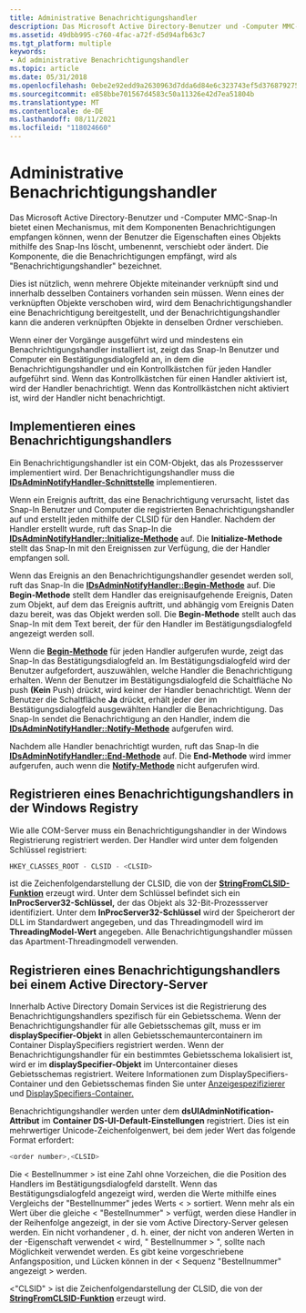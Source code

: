 ```yaml
---
title: Administrative Benachrichtigungshandler
description: Das Microsoft Active Directory-Benutzer und -Computer MMC-Snap-In bietet einen Mechanismus, mit dem Komponenten Benachrichtigungen empfangen können, wenn der Benutzer die Eigenschaften eines Objekts mithilfe des Snap-Ins löscht, umbenennt, verschiebt oder ändert.
ms.assetid: 49dbb995-c760-4fac-a72f-d5d94afb63c7
ms.tgt_platform: multiple
keywords:
- Ad administrative Benachrichtigungshandler
ms.topic: article
ms.date: 05/31/2018
ms.openlocfilehash: 0ebe2e92edd9a2630963d7dda6d84e6c323743ef5d37687927502c62b32ec592
ms.sourcegitcommit: e858bbe701567d4583c50a11326e42d7ea51804b
ms.translationtype: MT
ms.contentlocale: de-DE
ms.lasthandoff: 08/11/2021
ms.locfileid: "118024660"
---
```

# <a name="administrative-notification-handlers"></a>Administrative Benachrichtigungshandler

Das Microsoft Active Directory-Benutzer und -Computer MMC-Snap-In bietet einen Mechanismus, mit dem Komponenten Benachrichtigungen empfangen können, wenn der Benutzer die Eigenschaften eines Objekts mithilfe des Snap-Ins löscht, umbenennt, verschiebt oder ändert. Die Komponente, die die Benachrichtigungen empfängt, wird als "Benachrichtigungshandler" bezeichnet.

Dies ist nützlich, wenn mehrere Objekte miteinander verknüpft sind und innerhalb desselben Containers vorhanden sein müssen. Wenn eines der verknüpften Objekte verschoben wird, wird dem Benachrichtigungshandler eine Benachrichtigung bereitgestellt, und der Benachrichtigungshandler kann die anderen verknüpften Objekte in denselben Ordner verschieben.

Wenn einer der Vorgänge ausgeführt wird und mindestens ein Benachrichtigungshandler installiert ist, zeigt das Snap-In Benutzer und Computer ein Bestätigungsdialogfeld an, in dem die Benachrichtigungshandler und ein Kontrollkästchen für jeden Handler aufgeführt sind. Wenn das Kontrollkästchen für einen Handler aktiviert ist, wird der Handler benachrichtigt. Wenn das Kontrollkästchen nicht aktiviert ist, wird der Handler nicht benachrichtigt.

## <a name="implementing-a-notification-handler"></a>Implementieren eines Benachrichtigungshandlers

Ein Benachrichtigungshandler ist ein COM-Objekt, das als Prozessserver implementiert wird. Der Benachrichtigungshandler muss die [**IDsAdminNotifyHandler-Schnittstelle**](/windows/desktop/api/DSAdmin/nn-dsadmin-idsadminnotifyhandler) implementieren.

Wenn ein Ereignis auftritt, das eine Benachrichtigung verursacht, listet das Snap-In Benutzer und Computer die registrierten Benachrichtigungshandler auf und erstellt jeden mithilfe der CLSID für den Handler. Nachdem der Handler erstellt wurde, ruft das Snap-In die [**IDsAdminNotifyHandler::Initialize-Methode**](/windows/desktop/api/DSAdmin/nf-dsadmin-idsadminnotifyhandler-initialize) auf. Die **Initialize-Methode** stellt das Snap-In mit den Ereignissen zur Verfügung, die der Handler empfangen soll.

Wenn das Ereignis an den Benachrichtigungshandler gesendet werden soll, ruft das Snap-In die [**IDsAdminNotifyHandler::Begin-Methode**](/windows/desktop/api/DSAdmin/nf-dsadmin-idsadminnotifyhandler-begin) auf. Die **Begin-Methode** stellt dem Handler das ereignisaufgehende Ereignis, Daten zum Objekt, auf dem das Ereignis auftritt, und abhängig vom Ereignis Daten dazu bereit, was das Objekt werden soll. Die **Begin-Methode** stellt auch das Snap-In mit dem Text bereit, der für den Handler im Bestätigungsdialogfeld angezeigt werden soll.

Wenn die [**Begin-Methode**](/windows/desktop/api/DSAdmin/nf-dsadmin-idsadminnotifyhandler-begin) für jeden Handler aufgerufen wurde, zeigt das Snap-In das Bestätigungsdialogfeld an. Im Bestätigungsdialogfeld wird der Benutzer aufgefordert, auszuwählen, welche Handler die Benachrichtigung erhalten. Wenn der Benutzer im Bestätigungsdialogfeld die Schaltfläche No push **(Kein** Push) drückt, wird keiner der Handler benachrichtigt. Wenn der Benutzer die Schaltfläche **Ja** drückt, erhält jeder der im Bestätigungsdialogfeld ausgewählten Handler die Benachrichtigung. Das Snap-In sendet die Benachrichtigung an den Handler, indem die [**IDsAdminNotifyHandler::Notify-Methode**](/windows/desktop/api/DSAdmin/nf-dsadmin-idsadminnotifyhandler-notify) aufgerufen wird.

Nachdem alle Handler benachrichtigt wurden, ruft das Snap-In die [**IDsAdminNotifyHandler::End-Methode**](/windows/desktop/api/DSAdmin/nf-dsadmin-idsadminnotifyhandler-end) auf. Die **End-Methode** wird immer aufgerufen, auch wenn die [**Notify-Methode**](/windows/desktop/api/DSAdmin/nf-dsadmin-idsadminnotifyhandler-notify) nicht aufgerufen wird.

## <a name="registering-a-notification-handler-in-the-windows-registry"></a>Registrieren eines Benachrichtigungshandlers in der Windows Registry

Wie alle COM-Server muss ein Benachrichtigungshandler in der Windows Registrierung registriert werden. Der Handler wird unter dem folgenden Schlüssel registriert:


```C++
HKEY_CLASSES_ROOT - CLSID - <CLSID>
```



**<CLSID>** ist die Zeichenfolgendarstellung der CLSID, die von der [**StringFromCLSID-Funktion**](/windows/win32/api/combaseapi/nf-combaseapi-stringfromclsid) erzeugt wird. Unter dem **<CLSID>** Schlüssel befindet sich ein **InProcServer32-Schlüssel,** der das Objekt als 32-Bit-Prozessserver identifiziert. Unter dem **InProcServer32-Schlüssel** wird der Speicherort der DLL im Standardwert angegeben, und das Threadingmodell wird im **ThreadingModel-Wert** angegeben. Alle Benachrichtigungshandler  müssen das Apartment-Threadingmodell verwenden.

## <a name="registering-a-notification-handler-with-an-active-directory-server"></a>Registrieren eines Benachrichtigungshandlers bei einem Active Directory-Server

Innerhalb Active Directory Domain Services ist die Registrierung des Benachrichtigungshandlers spezifisch für ein Gebietsschema. Wenn der Benachrichtigungshandler für alle Gebietsschemas gilt, muss er im **displaySpecifier-Objekt** in allen Gebietsschemauntercontainern im Container DisplaySpecifiers registriert werden. Wenn der Benachrichtigungshandler für ein bestimmtes Gebietsschema lokalisiert ist, wird er im **displaySpecifier-Objekt** im Untercontainer dieses Gebietsschemas registriert. Weitere Informationen zum DisplaySpecifiers-Container und den Gebietsschemas finden Sie unter [Anzeigespezifizierer](display-specifiers.md) und [DisplaySpecifiers-Container.](displayspecifiers-container.md)

Benachrichtigungshandler werden unter dem **dsUIAdminNotification-Attribut** im **Container DS-UI-Default-Einstellungen** registriert. Dies ist ein mehrwertiger Unicode-Zeichenfolgenwert, bei dem jeder Wert das folgende Format erfordert:


```C++
<order number>,<CLSID>
```



Die &lt; Bestellnummer &gt; ist eine Zahl ohne Vorzeichen, die die Position des Handlers im Bestätigungsdialogfeld darstellt. Wenn das Bestätigungsdialogfeld angezeigt wird, werden die Werte mithilfe eines Vergleichs der "Bestellnummer" jedes Werts &lt; &gt; sortiert. Wenn mehr als ein Wert über die gleiche &lt; "Bestellnummer" &gt; verfügt, werden diese Handler in der Reihenfolge angezeigt, in der sie vom Active Directory-Server gelesen werden. Ein nicht vorhandener , d. h. einer, der nicht von anderen Werten in der -Eigenschaft verwendet &lt; wird, " Bestellnummer &gt; ", sollte nach Möglichkeit verwendet werden. Es gibt keine vorgeschriebene Anfangsposition, und Lücken können in der &lt; Sequenz "Bestellnummer" angezeigt &gt; werden.

&lt;"CLSID" &gt; ist die Zeichenfolgendarstellung der CLSID, die von der [**StringFromCLSID-Funktion**](/windows/win32/api/combaseapi/nf-combaseapi-stringfromclsid) erzeugt wird.

 

 